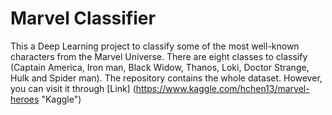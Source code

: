 # Marvel Classifier

This a Deep Learning project to classify some of the most well-known characters from the Marvel Universe. There are eight classes to classify (Captain America, Iron man, Black Widow, Thanos, Loki, Doctor Strange, Hulk and Spider man). The repository contains the whole dataset. However, you can visit it through [Link] (https://www.kaggle.com/hchen13/marvel-heroes "Kaggle")
